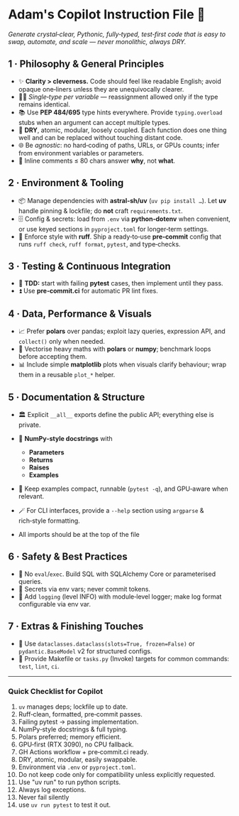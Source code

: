 # Adam's Copilot Instruction File 🌟

*Generate crystal‑clear, Pythonic, fully‑typed, test‑first code that is easy to swap, automate, and scale — never monolithic, always DRY.*

## 1 · Philosophy & General Principles

* ✨ **Clarity > cleverness.** Code should feel like readable English; avoid opaque one‑liners unless they are unequivocally clearer.
* 🧑‍💻 *Single‑type per variable* — reassignment allowed only if the type remains identical.
* 📚 Use **PEP 484/695** type hints everywhere. Provide `typing.overload` stubs when an argument can accept multiple types.
* 🔄 **DRY**, atomic, modular, loosely coupled. Each function does one thing well and can be replaced without touching distant code.
* 🌐 Be *agnostic*: no hard‑coding of paths, URLs, or GPUs counts; infer from environment variables or parameters.
* 📝 Inline comments ≤ 80 chars answer **why**, not **what**.

## 2 · Environment & Tooling

* 📦 Manage dependencies with **astral‑sh/uv** (`uv pip install …`). Let **uv** handle pinning & lockfile; do **not** craft `requirements.txt`.
* 🗄️ Config & secrets: load from `.env` via **python‑dotenv** when convenient, or use keyed sections in `pyproject.toml` for longer‑term settings.
* 🧹 Enforce style with **ruff**. Ship a ready‑to‑use **pre‑commit** config that runs `ruff check`, `ruff format`, `pytest`, and type‑checks.

## 3 · Testing & Continuous Integration

* 🧪 **TDD:** start with failing **pytest** cases, then implement until they pass.
* ⏫ Use **pre‑commit.ci** for automatic PR lint fixes.

## 4 · Data, Performance & Visuals

* 📈 Prefer **polars** over pandas; exploit lazy queries, expression API, and `collect()` only when needed.
* 🧮 Vectorise heavy maths with **polars** or **numpy**; benchmark loops before accepting them.
* 📊 Include simple **matplotlib** plots when visuals clarify behaviour; wrap them in a reusable `plot_*` helper.

## 5 · Documentation & Structure

* 🏛️ Explicit `__all__` exports define the public API; everything else is private.
* 📄 **NumPy‑style docstrings** with

  * **Parameters**
  * **Returns**
  * **Raises**
  * **Examples**
* 🧾 Keep examples compact, runnable (`pytest -q`), and GPU‑aware when relevant.
* 🪄 For CLI interfaces, provide a `--help` section using `argparse` & rich‑style formatting.
* All imports should be at the top of the file

## 6 · Safety & Best Practices

* 🚫 No `eval`/`exec`. Build SQL with SQLAlchemy Core or parameterised queries.
* 🔑 Secrets via env vars; never commit tokens.
* 📝 Add `logging` (level INFO) with module‑level logger; make log format configurable via env var.

## 7 · Extras & Finishing Touches

* 🚀 Use `dataclasses.dataclass(slots=True, frozen=False)` or `pydantic.BaseModel` v2 for structured configs.
* 🔗 Provide Makefile or `tasks.py` (Invoke) targets for common commands: `test`, `lint`, `ci`.

---

### Quick Checklist for Copilot

1. `uv` manages deps; lockfile up to date.
2. Ruff‑clean, formatted, pre‑commit passes.
3. Failing pytest → passing implementation.
4. NumPy‑style docstrings & full typing.
5. Polars preferred; memory efficient.
6. GPU‑first (RTX 3090), no CPU fallback.
7. GH Actions workflow + pre‑commit.ci ready.
8. DRY, atomic, modular, easily swappable.
9. Environment via `.env` or `pyproject.toml`.
10. Do not keep code only for compatibility unless explicitly requested.
11. Use "uv run" to run python scripts.
12. Always log exceptions.
13. Never fail silently
14. use `uv run pytest` to test it out.
